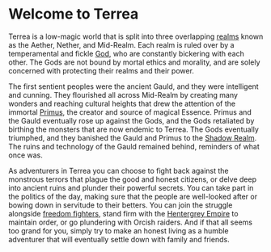 # Welcome to Terrea

Terrea is a low-magic world that is split into three overlapping [realms](/#/world?world=cosmology&cosmology=realms) known as the Aether, Nether, and Mid-Realm. Each realm is ruled over by a temperamental and fickle [God](/#/world?world=cosmology&cosmology=deities), who are constantly bickering with each other. The Gods are not bound by mortal ethics and morality, and are solely concerned with protecting their realms and their power.

The first sentient peoples were the ancient Gauld, and they were intelligent and cunning. They flourished all across Mid-Realm by creating many wonders and reaching cultural heights that drew the attention of the immortal [Primus](/#/world?world=cosmology&cosmology=deities), the creator and source of magical Essence. Primus and the Gauld eventually rose up against the Gods, and the Gods retaliated by birthing the monsters that are now endemic to Terrea. The Gods eventually triumphed, and they banished the Gauld and Primus to the [Shadow Realm](/#/world?world=cosmology&cosmology=realms). The ruins and technology of the Gauld remained behind, reminders of what once was.

As adventurers in Terrea you can choose to fight back against the monstrous terrors that plague the good and honest citizens, or delve deep into ancient ruins and plunder their powerful secrets. You can take part in the politics of the day, making sure that the people are well-looked after or bowing down in servitude to their betters. You can join the struggle alongside [freedom fighters](/#/nations/partisans), stand firm with the [Hentergrey Empire](/#/nations/hentergrey) to maintain order, or go plundering with Orcish raiders. And if that all seems too grand for you, simply try to make an honest living as a humble adventurer that will eventually settle down with family and friends.
